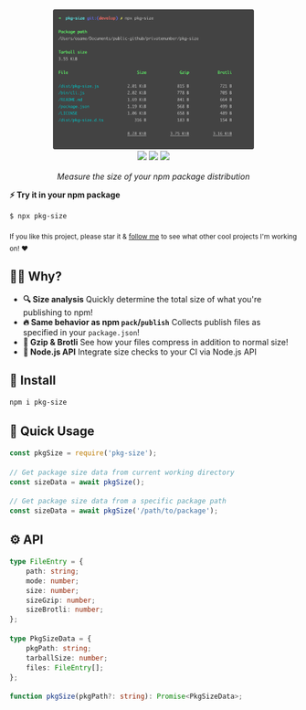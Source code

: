 <p align="center">
	<br>
	<br>
	<img width="70%" src=".github/screenshot.png">
	<br>
	<a href="https://npm.im/pkg-size"><img src="https://badgen.net/npm/v/pkg-size"></a>
	<a href="https://npm.im/pkg-size"><img src="https://badgen.net/npm/dm/pkg-size"></a>
	<a href="https://packagephobia.now.sh/result?p=pkg-size"><img src="https://packagephobia.now.sh/badge?p=pkg-size"></a>
	<br>
	<br>
	<i>Measure the size of your npm package distribution</i>
</p>

**⚡️ Try it in your npm package**

```sh
$ npx pkg-size
```

<sub>If you like this project, please star it & [follow me](https://github.com/privatenumber) to see what other cool projects I'm working on! ❤️</sub>

## 🙋‍♂️ Why?
- **🔍 Size analysis** Quickly determine the total size of what you're publishing to npm!
- **🔥 Same behavior as npm `pack`/`publish`** Collects publish files as specified in your `package.json`!
- **🙌 Gzip & Brotli** See how your files compress in addition to normal size!
- **🤖 Node.js API** Integrate size checks to your CI via Node.js API

## 🚀 Install
```sh
npm i pkg-size
```

## 🚦 Quick Usage
```js
const pkgSize = require('pkg-size');

// Get package size data from current working directory
const sizeData = await pkgSize();

// Get package size data from a specific package path
const sizeData = await pkgSize('/path/to/package');
```

## ⚙️ API
```ts
type FileEntry = {
    path: string;
    mode: number;
    size: number;
    sizeGzip: number;
    sizeBrotli: number;
};

type PkgSizeData = {
    pkgPath: string;
    tarballSize: number;
    files: FileEntry[];
};

function pkgSize(pkgPath?: string): Promise<PkgSizeData>;
```
